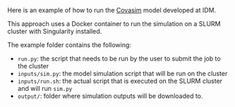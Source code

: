 Here is an example of how to run the [Covasim] model developed at IDM.

This approach uses a Docker container to run the simulation on a SLURM cluster with Singularity installed.

The example folder contains the following:
- `run.py`: the script that needs to be run by the user to submit the job to the cluster
- `inputs/sim.py`: the model simulation script that will be run on the cluster
- `inputs/run.sh`: the actual script that is executed on the SLURM cluster and will run `sim.py`
- `output/`: folder where simulation outputs will be downloaded to.


<!-- Refs -->
[Covasim]: https://github.com/InstituteforDiseaseModeling/covasim